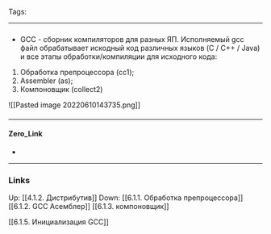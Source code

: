 Tags: 
***
###
- GCC - сборник компиляторов для разных ЯП. Исполняемый gcc файл обрабатывает искодный код различных языков (C / C++ / Java) и все этапы обработки/компиляции для исходного кода:
1) Обработка препроцессора (сс1);
2) Assembler (as);
3) Компоновщик (collect2)

![[Pasted image 20220610143735.png]]

####

***
#### Zero_Link
- 
***
### Links
Up:
[[4.1.2. Дистрибутив]]
Down:
[[6.1.1. Обработка препроцессора]]
[[6.1.2. GCC Асемблер]]
[[6.1.3. компоновщик]]

[[6.1.5. Инициализация GCC]]
